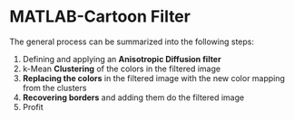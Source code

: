 # MATLAB-Cartoon Filter

The general process can be summarized into the following steps:

1. Defining and applying an **Anisotropic Diffusion filter**
1. k-Mean **Clustering** of the colors in the filtered image
1. **Replacing the colors** in the filtered image with the new color mapping from the clusters
1. **Recovering borders** and adding them do the filtered image
1. Profit
